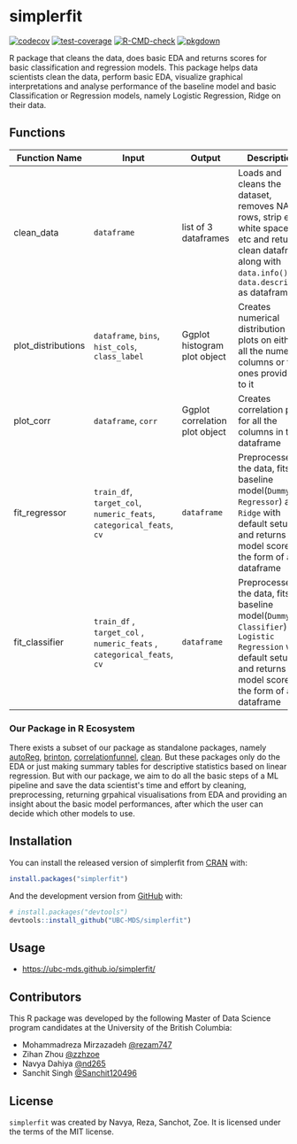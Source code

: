 
<!-- README.md is generated from README.Rmd. Please edit that file -->

# simplerfit

[![codecov](https://codecov.io/gh/UBC-MDS/simplerfit/branch/main/graph/badge.svg?token=4ExBXuJ9k5)](https://codecov.io/gh/UBC-MDS/simplerfit)
[![test-coverage](https://github.com/UBC-MDS/simplerfit/actions/workflows/test-coverage.yaml/badge.svg)](https://github.com/UBC-MDS/simplerfit/actions/workflows/test-coverage.yaml)
[![R-CMD-check](https://github.com/UBC-MDS/simplerfit/actions/workflows/R-CMD-check.yaml/badge.svg)](https://github.com/UBC-MDS/simplerfit/actions/workflows/R-CMD-check.yaml)
[![pkgdown](https://github.com/UBC-MDS/simplerfit/actions/workflows/pkgdown.yaml/badge.svg)](https://github.com/UBC-MDS/simplerfit/actions/workflows/pkgdown.yaml)


R package that cleans the data, does basic EDA and returns scores for basic classification and regression models.
This package helps data scientists clean the data, perform basic EDA, visualize graphical interpretations and analyse performance of the baseline model and basic Classification or Regression models, namely Logistic Regression, Ridge on their data.


## Functions

| Function Name | Input                                                                                      | Output                        | Description                                                                                                                          |
|---------------|--------------------------------------------------------------------------------------------|-------------------------------|--------------------------------------------------------------------------------------------------------------------------------------|
| clean_data       | `dataframe`                                                                                | list of 3 dataframes          | Loads and cleans the dataset, removes NA rows, strip extra white spaces, etc  and returns clean dataframe along with `data.info()` , `data.describe()` as dataframes                                                     |
| plot_distributions       | `dataframe`, `bins`, `hist_cols`, `class_label`              | Ggplot histogram plot object  | Creates numerical distribution plots on either all the numeric columns or the ones provided to it  |
| plot_corr       | `dataframe`, `corr`              | Ggplot correlation plot object  | Creates correlation plot for all the columns in the dataframe |
| fit_regressor     | `train_df`, `target_col`, `numeric_feats`, `categorical_feats`, `cv`           | `dataframe`                   | Preprocesses the data, fits baseline model(`Dummy Regressor`) and `Ridge` with default setup and returns model scores in the form of a dataframe               |
| fit_classifier    | `train_df` ,  `target_col` ,  `numeric_feats` ,  `categorical_feats`, `cv` | `dataframe`                   | Preprocesses the data, fits baseline model(`Dummy Classifier`) and `Logistic Regression` with default setup and returns model scores in the form of a dataframe|

### Our Package in R Ecosystem

There exists a subset of our package as standalone packages, namely [autoReg](https://cran.r-project.org/web/packages/autoReg/index.html), [brinton](https://cran.r-project.org/web/packages/brinton/index.html), [correlationfunnel](https://cran.r-project.org/web/packages/correlationfunnel/index.html), [clean](https://cran.r-project.org/web/packages/clean/index.html). But these packages only do the EDA or just making summary tables for descriptive statistics based on linear regression. But with our package, we aim to do all the basic steps of a ML pipeline and save the data scientist's time and effort by cleaning, preprocessing, returning grpahical visualisations from EDA and providing an insight about the basic model performances, after which the user can decide which other models to use.

## Installation

You can install the released version of simplerfit from
[CRAN](https://CRAN.R-project.org) with:

``` r
install.packages("simplerfit")
```

And the development version from [GitHub](https://github.com/) with:

``` r
# install.packages("devtools")
devtools::install_github("UBC-MDS/simplerfit")
```

## Usage

- https://ubc-mds.github.io/simplerfit/

## Contributors

This R package was developed by the following Master of Data Science program candidates at the University of the British Columbia:

- Mohammadreza Mirzazadeh [@rezam747](https://github.com/rezam747)
- Zihan Zhou              [@zzhzoe](https://github.com/zzhzoe)
- Navya Dahiya            [@nd265](https://github.com/nd265)
- Sanchit Singh           [@Sanchit120496](https://github.com/Sanchit120496)

## License

`simplerfit` was created by Navya, Reza, Sanchot, Zoe. It is licensed under the terms of the MIT license.


